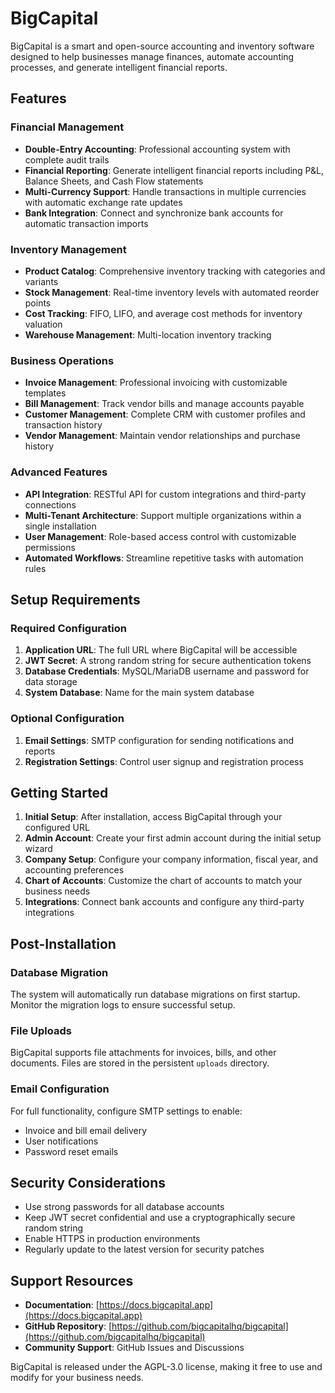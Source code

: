 # BigCapital

BigCapital is a smart and open-source accounting and inventory software designed to help businesses manage finances, automate accounting processes, and generate intelligent financial reports.

## Features

### Financial Management
- **Double-Entry Accounting**: Professional accounting system with complete audit trails
- **Financial Reporting**: Generate intelligent financial reports including P&L, Balance Sheets, and Cash Flow statements
- **Multi-Currency Support**: Handle transactions in multiple currencies with automatic exchange rate updates
- **Bank Integration**: Connect and synchronize bank accounts for automatic transaction imports

### Inventory Management
- **Product Catalog**: Comprehensive inventory tracking with categories and variants
- **Stock Management**: Real-time inventory levels with automated reorder points
- **Cost Tracking**: FIFO, LIFO, and average cost methods for inventory valuation
- **Warehouse Management**: Multi-location inventory tracking

### Business Operations
- **Invoice Management**: Professional invoicing with customizable templates
- **Bill Management**: Track vendor bills and manage accounts payable
- **Customer Management**: Complete CRM with customer profiles and transaction history
- **Vendor Management**: Maintain vendor relationships and purchase history

### Advanced Features
- **API Integration**: RESTful API for custom integrations and third-party connections
- **Multi-Tenant Architecture**: Support multiple organizations within a single installation
- **User Management**: Role-based access control with customizable permissions
- **Automated Workflows**: Streamline repetitive tasks with automation rules

## Setup Requirements

### Required Configuration
1. **Application URL**: The full URL where BigCapital will be accessible
2. **JWT Secret**: A strong random string for secure authentication tokens
3. **Database Credentials**: MySQL/MariaDB username and password for data storage
4. **System Database**: Name for the main system database

### Optional Configuration
1. **Email Settings**: SMTP configuration for sending notifications and reports
2. **Registration Settings**: Control user signup and registration process

## Getting Started

1. **Initial Setup**: After installation, access BigCapital through your configured URL
2. **Admin Account**: Create your first admin account during the initial setup wizard
3. **Company Setup**: Configure your company information, fiscal year, and accounting preferences
4. **Chart of Accounts**: Customize the chart of accounts to match your business needs
5. **Integrations**: Connect bank accounts and configure any third-party integrations

## Post-Installation

### Database Migration
The system will automatically run database migrations on first startup. Monitor the migration logs to ensure successful setup.

### File Uploads
BigCapital supports file attachments for invoices, bills, and other documents. Files are stored in the persistent `uploads` directory.

### Email Configuration
For full functionality, configure SMTP settings to enable:
- Invoice and bill email delivery
- User notifications
- Password reset emails

## Security Considerations

- Use strong passwords for all database accounts
- Keep JWT secret confidential and use a cryptographically secure random string
- Enable HTTPS in production environments
- Regularly update to the latest version for security patches

## Support Resources

- **Documentation**: [https://docs.bigcapital.app](https://docs.bigcapital.app)
- **GitHub Repository**: [https://github.com/bigcapitalhq/bigcapital](https://github.com/bigcapitalhq/bigcapital)
- **Community Support**: GitHub Issues and Discussions

BigCapital is released under the AGPL-3.0 license, making it free to use and modify for your business needs.